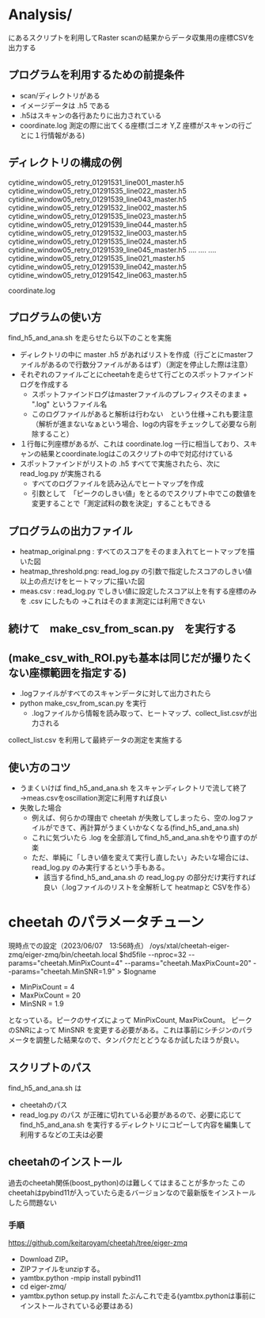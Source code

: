 # Analysis/ 
にあるスクリプトを利用してRaster scanの結果からデータ収集用の座標CSVを出力する
## プログラムを利用するための前提条件
+ scan/ディレクトリがある
+ イメージデータは .h5 である
+ .h5はスキャンの各行あたりに出力されている
+ coordinate.log 測定の際に出てくる座標(ゴニオ Y,Z 座標がスキャンの行ごとに１行情報がある)

## ディレクトリの構成の例
cytidine_window05_retry_01291531_line001_master.h5  cytidine_window05_retry_01291535_line022_master.h5  cytidine_window05_retry_01291539_line043_master.h5
cytidine_window05_retry_01291532_line002_master.h5  cytidine_window05_retry_01291535_line023_master.h5  cytidine_window05_retry_01291539_line044_master.h5
cytidine_window05_retry_01291532_line003_master.h5  cytidine_window05_retry_01291535_line024_master.h5  cytidine_window05_retry_01291539_line045_master.h5
....
....
....
cytidine_window05_retry_01291535_line021_master.h5  cytidine_window05_retry_01291539_line042_master.h5  cytidine_window05_retry_01291542_line063_master.h5

coordinate.log

## プログラムの使い方
find_h5_and_ana.sh を走らせたら以下のことを実施
+ ディレクトリの中に master .h5 があればリストを作成（行ごとにmasterファイルがあるので行数分ファイルがあるはず）（測定を停止した際は注意）
+ それぞれのファイルごとにcheetahを走らせて行ごとのスポットファインドログを作成する
    + スポットファインドログはmasterファイルのプレフィクスそのまま + ".log" というファイル名
    + このログファイルがあると解析は行わない　という仕様→これも要注意（解析が進まないなぁという場合、logの内容をチェックして必要なら削除すること）
+ １行毎に列座標があるが、これは coordinate.log 一行に相当しており、スキャンの結果とcoordinate.logはこのスクリプトの中で対応付けている
+ スポットファインドがリストの .h5 すべてで実施されたら、次に read_log.py が実施される
    + すべてのログファイルを読み込んでヒートマップを作成
    + 引数として　「ピークのしきい値」をとるのでスクリプト中でこの数値を変更することで「測定試料の数を決定」することもできる

## プログラムの出力ファイル
+ heatmap_original.png : すべてのスコアをそのまま入れてヒートマップを描いた図
+ heatmap_threshold.png: read_log.py の引数で指定したスコアのしきい値以上の点だけをヒートマップに描いた図
+ meas.csv : read_log.py でしきい値に設定したスコア以上を有する座標のみを .csv にしたもの →これはそのまま測定には利用できない

## 続けて　make_csv_from_scan.py　を実行する
## (make_csv_with_ROI.pyも基本は同じだが撮りたくない座標範囲を指定する)
+ .logファイルがすべてのスキャンデータに対して出力されたら
+ python make_csv_from_scan.py を実行
    + .logファイルから情報を読み取って、ヒートマップ、collect_list.csvが出力される

collect_list.csv を利用して最終データの測定を実施する 

## 使い方のコツ
+ うまくいけば find_h5_and_ana.sh をスキャンディレクトリで流して終了→meas.csvをoscillation測定に利用すれば良い
+ 失敗した場合
    + 例えば、何らかの理由で cheetah が失敗してしまったら、空の.logファイルができて、再計算がうまくいかなくなる(find_h5_and_ana.sh)
    + これに気づいたら .log を全部消してfind_h5_and_ana.shをやり直すのが楽
    + ただ、単純に「しきい値を変えて実行し直したい」みたいな場合には、read_log.py のみ実行するという手もある。
        + 該当するfind_h5_and_ana.sh の read_log.py の部分だけ実行すれば良い（.logファイルのリストを全解析して heatmapと CSVを作る）

# cheetah のパラメータチューン
現時点での設定（2023/06/07　13:56時点）
/oys/xtal/cheetah-eiger-zmq/eiger-zmq/bin/cheetah.local $hd5file --nproc=32 --params="cheetah.MinPixCount=4" --params="cheetah.MaxPixCount=20" --params="cheetah.MinSNR=1.9" > $logname

+ MinPixCount = 4
+ MaxPixCount = 20
+ MinSNR = 1.9

となっている。ピークのサイズによって MinPixCount, MaxPixCount。
ピークのSNRによって MinSNR を変更する必要がある。これは事前にシチジンのパラメータを調整した結果なので、タンパクだとどうなるか試したほうが良い。

## スクリプトのパス
find_h5_and_ana.sh は
+ cheetahのパス
+ read_log.py のパス
が正確に切れている必要があるので、必要に応じて find_h5_and_ana.sh を実行するディレクトリにコピーして内容を編集して利用するなどの工夫は必要

## cheetahのインストール
過去のcheetah関係(boost_python)のは難しくてはまることが多かった
このcheetahはpybind11が入っていたら走るバージョンなので最新版をインストールしたら問題ない
### 手順
https://github.com/keitaroyam/cheetah/tree/eiger-zmq
+ Download ZIP。
+ ZIPファイルをunzipする。
+ yamtbx.python -mpip install pybind11
+ cd eiger-zmq/
+ yamtbx.python setup.py install
たぶんこれで走る(yamtbx.pythonは事前にインストールされている必要はある)